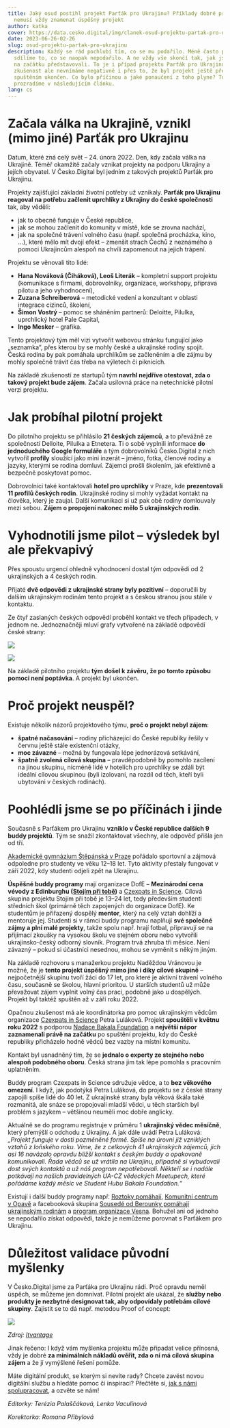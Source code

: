 ```yaml
---
title: Jaký osud postihl projekt Parťák pro Ukrajinu? Příklady dobré praxe
  nemusí vždy znamenat úspěšný projekt
author: katka
cover: https://data.cesko.digital/img/clanek-osud-projektu-partak-pro-ukrajinu/osud-projektu-partak-pro-ukrajinu.png
date: 2023-06-26-02-26
slug: osud-projektu-partak-pro-ukrajinu
description: Každý se rád pochlubí tím, co se mu podařilo. Méně často pak
  sdílíme to, co se naopak nepodařilo. A ne vždy vše skončí tak, jak jsme si to
  na začátku představovali. To je i případ projektu Parťák pro Ukrajinu. Tuto
  zkušenost ale nevnímáme negativně i přes to, že byl projekt ještě před
  spuštěním ukončen. Co bylo příčinou a jaké ponaučení z toho plyne? To vám
  prozradíme v následujícím článku.
lang: cs
---
```

# Začala válka na Ukrajině, vznikl (mimo jiné) Parťák pro Ukrajinu

Datum, které zná celý svět – 24. února 2022. Den, kdy začala válka na Ukrajině. Téměř okamžitě začaly vznikat projekty na podporu Ukrajiny a jejích obyvatel. V Česko.Digital byl jedním z takových projektů Parťák pro Ukrajinu.

Projekty zajišťující základní životní potřeby už vznikaly. **Parťák pro Ukrajinu reagoval na potřebu začlenit uprchlíky z Ukrajiny do české společnosti** tak, aby věděli:

* jak to obecně funguje v České republice,
* jak se mohou začlenit do komunity v místě, kde se zrovna nachází,
* jak na společné trávení volného času (např. společná procházka, kino, …), které mělo mít dvojí efekt – zmenšit strach Čechů z neznámého a pomoci Ukrajincům alespoň na chvíli zapomenout na jejich trápení.

Projektu se věnovali tito lidé:

* **Hana Nováková (Čiháková), Leoš Literák** – kompletní support projektu (komunikace s firmami, dobrovolníky, organizace, workshopy, příprava pilotu a jeho vyhodnocení),
* **Zuzana Schreiberová** – metodické vedení a konzultant v oblasti integrace cizinců, školení,
* **Šimon Vostrý** – pomoc se sháněním partnerů: Deloitte, Pilulka, uprchlický hotel Pale Capital,
* **Ingo Mesker** – grafika.

Tento projektový tým měl vizi vytvořit webovou stránku fungující jako „seznamka“, přes kterou by se mohly české a ukrajinské rodiny spojit. Česká rodina by pak pomáhala uprchlíkům se začleněním a dle zájmu by mohly společně trávit čas třeba na výletech či piknicích.

Na základě zkušeností ze startupů tým **navrhl nejdříve otestovat, zda o takový projekt bude zájem**. Začala usilovná práce na netechnické pilotní verzi projektu.

# Jak probíhal pilotní projekt

Do pilotního projektu se přihlásilo **21 českých zájemců**, a to převážně ze společností Delloite, Pilulka a Etnetera. Ti o sobě vyplnili informace **do jednoduchého Google formuláře** a tým dobrovolníků Česko.Digital z nich vytvořil **profily** sloužící jako mini inzerát – jméno, fotka, členové rodiny a jazyky, kterými se rodina domluví. Zájemci prošli školením, jak efektivně a bezpečně poskytovat pomoc.

Dobrovolníci také kontaktovali **hotel pro uprchlíky** v Praze, kde **prezentovali 11 profilů českých rodin**. Ukrajinské rodiny si mohly vyžádat kontakt na člověka, který je zaujal. Další komunikaci si už pak obě rodiny domlouvaly mezi sebou. **Zájem o propojení nakonec mělo 5 ukrajinských rodin**. 

# Vyhodnotili jsme pilot – výsledek byl ale překvapivý

Přes spoustu urgencí ohledně vyhodnocení dostal tým odpovědi od 2 ukrajinských a 4 českých rodin.

Přijaté **dvě odpovědi z ukrajinské strany byly pozitivní** – doporučili by dalším ukrajinským rodinám tento projekt a s českou stranou jsou stále v kontaktu. 

Ze čtyř zaslaných českých odpovědí proběhl kontakt ve třech případech, v jednom ne. Jednoznačněji mluví grafy vytvořené na základě odpovědí české strany:

![](https://data.cesko.digital/img/clanek-osud-projektu-partak-pro-ukrajinu/graf1.png)

![](https://data.cesko.digital/img/clanek-osud-projektu-partak-pro-ukrajinu/graf2.png)

Na základě pilotního projektu **tým došel k závěru, že po tomto způsobu pomoci není poptávka**. A projekt byl ukončen.

# Proč projekt neuspěl?

Existuje několik názorů projektového týmu, **proč o projekt nebyl zájem**:

* **špatné načasování** – rodiny přicházející do České republiky řešily v červnu ještě stále existenční otázky,
* **moc závazné** – možná by fungovala lépe jednorázová setkávání,
* **špatně zvolená cílová skupina** – pravděpodobně by pomohlo zacílení na jinou skupinu, nicméně lidé v hotelích pro uprchlíky se zdáli být ideální cílovou skupinou (byli izolovaní, na rozdíl od těch, kteří byli ubytováni v českých rodinách).

# Poohlédli jsme se po příčinách i jinde

Současně s Parťákem pro Ukrajinu **vzniklo v České republice dalších 9 buddy projektů**. Tým se snažil zkontaktovat všechny, ale odpověď přišla jen od tří.

[Akademické gymnázium Štěpánská v Praze](https://casag.cz/) pořádalo sportovní a zájmová odpoledne pro studenty ve věku 12–18 let. Tyto aktivity přestaly fungovat v září 2022, kdy studenti odjeli zpět na Ukrajinu.

**Úspěšné buddy programy** mají organizace DofE – **Mezinárodní cena vévody z Edinburghu ([Stojím při tobě](https://www.dofe.cz/stojim-pri-tobe))** a [Czexpats in Science](https://czexpats.org/ukrajina/buddy-program/). Cílová skupina projektu Stojím při tobě je 13–24 let, tedy především studenti středních škol (primárně těch zapojených do organizace DofE). Ke studentům je přiřazený dospělý **mentor**, který na celý vztah dohlíží a mentoruje jej. Studenti si v rámci buddy programu naplňují **své společné zájmy a plní malé projekty**, takže spolu např. hrají fotbal, připravují se na přijímací zkoušky na vysokou školu ve stejném oboru nebo vytvořili ukrajinsko-český odborný slovník. Program trvá zhruba tři měsíce. Není závazný – pokud si účastníci nesednou, mohou se vyměnit s někým jiným. 

Na základě rozhovoru s manažerkou projektu Naděždou Vránovou je možné, že je **tento projekt úspěšný mimo jiné i díky cílové skupině** – nejpočetnější skupinu tvoří žáci do 17 let, pro které je aktivní trávení volného času, současně se školou, hlavní prioritou. U starších studentů už může převažovat zájem vyplnit volný čas prací, podobně jako u dospělých. Projekt byl taktéž spuštěn až v září roku 2022.

Opačnou zkušenost má ale koordinátorka pro pomoc ukrajinským vědcům organizace [Czexpats in Science](https://czexpats.org/ukrajina/czexpats-pro-ukrajinu/) Petra Luláková. Projekt **spouštěli v květnu roku 2022** s podporou [Nadace Bakala Foundation](https://www.bakalafoundation.org/en/?gclid=Cj0KCQjwpPKiBhDvARIsACn-gzArMLoFP7vQT5OvHpiO11eJud6plQbr6ml5fbHwwtvmWZHxzi6rVOYaAv4gEALw_wcB) a **největší nápor zaznamenali právě na začátku** po spuštění projektu, kdy do České republiky přicházelo hodně vědců bez vazby na místní komunitu. 

Kontakt byl usnadněný tím, že se **jednalo o experty ze stejného nebo alespoň podobného oboru**. Česká strana jim tak lépe pomohla s pracovním uplatněním.

Buddy program Czexpats in Science sdružuje vědce, a to **bez věkového omezení**. I když, jak podotýká Petra Luláková, do projektu se z české strany zapojili spíše lidé do 40 let. Z ukrajinské strany byla věková škála také rozmanitá, ale snáze se propojovali mladší vědci, u těch starších byl problém s jazykem – většinou neuměli moc dobře anglicky. 

Aktuálně se do programu registruje v průměru 1 **ukrajinský vědec měsíčně**, který přemýšlí o odchodu z Ukrajiny. A jak dále uvádí Petra Luláková: *„Projekt funguje v dosti pozměněné formě. Spíše na úrovni již vzniklých vztahů z loňského roku. Víme, že z celkových 41 ukrajinských zájemců, jich asi 16 navázalo opravdu bližší kontakt s českým buddy a opakovaně komunikovali. Řada vědců se už vrátila na Ukrajinu, případně si vybudovali dost svých kontaktů a už náš program nepotřebovali. Někteří se i nadále potkávají na našich pravidelných UA-CZ vědeckých Meetupech, které pořádáme každý měsíc ve Student Hubu Bakala Foundation.“*

Existují i další buddy programy např. [Roztoky pomáhají](https://roztokypomahaji.cz/wp/podpora/cz-ua-tandem/), [Komunitní centrum v Opavě](https://www.facebook.com/palanycja/) a facebooková skupina [Sousedé od Berounky pomáhají ukrajinským rodinám](https://www.facebook.com/groups/461638612376005/) a [program organizace Vesna](https://spolekvesna.cz/rodiny-spolecne/). Bohužel ani od jednoho se nepodařilo získat odpovědi, takže je nemůžeme porovnat s Parťákem pro Ukrajinu.

# Důležitost validace původní myšlenky

V Česko.Digital jsme za Parťáka pro Ukrajinu rádi. Proč opravdu neměl úspěch, se můžeme jen domnívat. Pilotní projekt ale ukázal, že **služby nebo produkty je nezbytné designovat tak, aby odpovídaly potřebám cílové skupiny**. Zajistit se to dá např. metodou Proof of concept:

![](https://data.cesko.digital/img/clanek-osud-projektu-partak-pro-ukrajinu/model.png)

*Zdroj: [Itvantage](http://www.itvantage.co.uk/services/proof-concept)* 

Jinak řečeno: I když vám myšlenka projektu může připadat velice přínosná, vždy je dobré **za minimálních nákladů ověřit, zda o ni má cílová skupina zájem** a že jí vymýšlené řešení pomůže.

Máte digitální produkt, se kterým si nevíte rady? Chcete zavést novou digitální službu a hledáte pomoc či inspiraci? Přečtěte si, [jak s námi spolupracovat](https://cesko-digital.atlassian.net/l/cp/2X77zmbT), a ozvěte se nám!

*Editorky: Terézia Palaščáková, Lenka Vaculínová*

*Korektorka: Romana Přibylová*